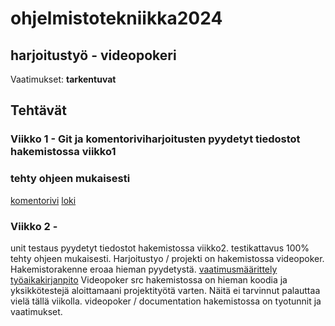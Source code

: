 # ohjelmistotekniikka2024
## harjoitustyö - videopokeri
Vaatimukset: **tarkentuvat**


## Tehtävät
### Viikko 1 - Git ja komentoriviharjoitusten pyydetyt tiedostot hakemistossa viikko1
### tehty ohjeen mukaisesti
[komentorivi](https://github.com/nuuttikuosa/ohjelmistotekniikka2024/blob/main/laskarit/viikko1/komentorivi.txt)
[loki](https://github.com/nuuttikuosa/ohjelmistotekniikka2024/blob/main/laskarit/viikko1/gitlog.txt)

### Viikko 2 - 
unit testaus pyydetyt tiedostot hakemistossa viikko2. testikattavus 100%
 tehty ohjeen mukaisesti. Harjoitustyo / projekti on hakemistossa videopoker. Hakemistorakenne eroaa hieman pyydetystä. 
[vaatimusmäärittely](https://github.com/nuuttikuosa/ohjelmistotekniikka2024/blob/main/videopoker/documentation/requirements.md)
[työaikakirjanpito](https://github.com/nuuttikuosa/ohjelmistotekniikka2024/blob/main/videopoker/documentation/working_hours.md)
Videopoker src hakemistossa on hieman koodia ja yksikkötestejä aloittamaani projektityötä varten. Näitä ei tarvinnut palauttaa vielä tällä viikolla.
videopoker / documentation hakemistossa on tyotunnit ja vaatimukset.
